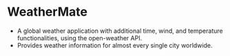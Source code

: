 # WeatherMate

- A global weather application with additional time, wind, and temperature functionalities, using the open-weather API. 
- Provides weather information for almost every single city worldwide. 


